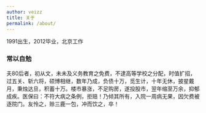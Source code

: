 ```yaml
---
author: veizz
title: 关于
permalink: /about/
---
```


1991出生，2012毕业，北京工作

### 常以自勉

夫80后者，初从文，未未及义务教育之免费，不逮高等学校之分配，时值扩招，过五关、斩六将，硕博相继，数年乃成，负债十万，觅生计，十年无休，披星戴月，秉烛达旦，积蓄十万。楼市暴涨，不足购房，遂投股市，翌年缩至万余，抑郁成疾。医保曰：不符大病之条例，拒赔！乃倾其所有，入院一周病无果，因欠费被逐院门。友怜之，赊三鹿一包，冲而饮之，卒！


